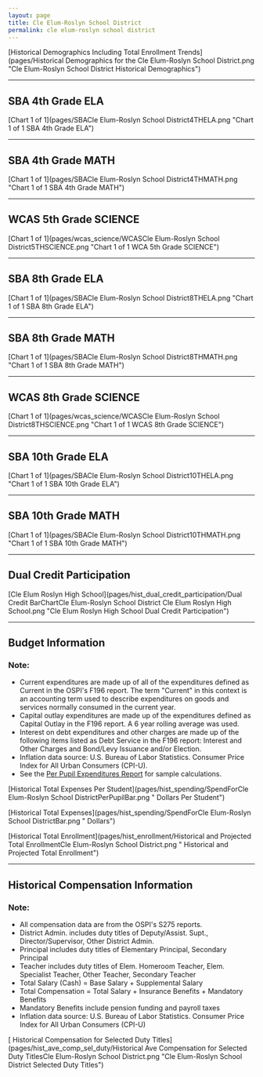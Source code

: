 ```yaml
---
layout: page
title: Cle Elum-Roslyn School District
permalink: cle elum-roslyn school district
---
```



[Historical Demographics Including Total Enrollment Trends](pages/Historical Demographics for the Cle Elum-Roslyn School District.png "Cle Elum-Roslyn School District Historical Demographics")

___

## SBA 4th Grade ELA

[Chart 1 of 1](pages/SBACle Elum-Roslyn School District4THELA.png "Chart 1 of 1 SBA 4th Grade ELA")


___

## SBA 4th Grade MATH

[Chart 1 of 1](pages/SBACle Elum-Roslyn School District4THMATH.png "Chart 1 of 1 SBA 4th Grade MATH")


___

## WCAS 5th Grade SCIENCE

[Chart 1 of 1](pages/wcas_science/WCASCle Elum-Roslyn School District5THSCIENCE.png "Chart 1 of 1 WCA 5th Grade SCIENCE")


___

## SBA 8th Grade ELA

[Chart 1 of 1](pages/SBACle Elum-Roslyn School District8THELA.png "Chart 1 of 1 SBA 8th Grade ELA")


___

## SBA 8th Grade MATH

[Chart 1 of 1](pages/SBACle Elum-Roslyn School District8THMATH.png "Chart 1 of 1 SBA 8th Grade MATH")


___

## WCAS 8th Grade SCIENCE

[Chart 1 of 1](pages/wcas_science/WCASCle Elum-Roslyn School District8THSCIENCE.png "Chart 1 of 1 WCAS 8th Grade SCIENCE")


___

## SBA 10th Grade ELA

[Chart 1 of 1](pages/SBACle Elum-Roslyn School District10THELA.png "Chart 1 of 1 SBA 10th Grade ELA")


___

## SBA 10th Grade MATH

[Chart 1 of 1](pages/SBACle Elum-Roslyn School District10THMATH.png "Chart 1 of 1 SBA 10th Grade MATH")


___

## Dual Credit Participation

[Cle Elum Roslyn High School](pages/hist_dual_credit_participation/Dual Credit BarChartCle Elum-Roslyn School District Cle Elum Roslyn High School.png "Cle Elum Roslyn High School Dual Credit Participation")


___

## Budget Information
### Note:
- Current expenditures are made up of all of the expenditures defined as Current in the OSPI's F196 report. The term "Current" in this context is an accounting term used to describe expenditures on goods and services normally consumed in the current year.
- Capital outlay expenditures are made up of the expenditures defined as Capital Outlay in the F196 report. A 6 year rolling average was used.
- Interest on debt expenditures and other charges are made up of the following items listed as Debt Service in the F196 report: Interest and Other Charges and Bond/Levy Issuance and/or Election.
- Inflation data source: U.S. Bureau of Labor Statistics. Consumer Price Index for All Urban Consumers (CPI-U).
- See the [Per Pupil Expenditures Report](report_expenditures) for sample calculations.

[Historical Total Expenses Per Student](pages/hist_spending/SpendForCle Elum-Roslyn School DistrictPerPupilBar.png " Dollars Per Student")

[Historical Total Expenses](pages/hist_spending/SpendForCle Elum-Roslyn School DistrictBar.png " Dollars")

[Historical Total Enrollment](pages/hist_enrollment/Historical and Projected Total EnrollmentCle Elum-Roslyn School District.png " Historical and Projected Total Enrollment")


___

## Historical Compensation Information
### Note:
- All compensation data are from the OSPI's S275 reports.
- District Admin. includes duty titles of Deputy/Assist. Supt., Director/Supervisor, Other District Admin.
- Principal includes duty titles of Elementary Principal, Secondary Principal
- Teacher includes duty titles of Elem. Homeroom Teacher, Elem. Specialist Teacher, Other Teacher, Secondary Teacher
- Total Salary (Cash) = Base Salary + Supplemental Salary
- Total Compensation = Total Salary + Insurance Benefits + Mandatory Benefits
- Mandatory Benefits include pension funding and payroll taxes
- Inflation data source: U.S. Bureau of Labor Statistics. Consumer Price Index for All Urban Consumers (CPI-U)

[ Historical Compensation for Selected Duty Titles](pages/hist_ave_comp_sel_duty/Historical Ave Compensation for Selected Duty TitlesCle Elum-Roslyn School District.png "Cle Elum-Roslyn School District Selected Duty Titles")


